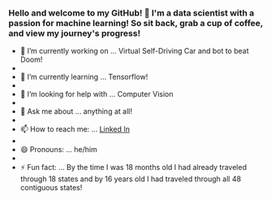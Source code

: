 ### Hello and welcome to my GitHub! 👋 I'm a data scientist with a passion for machine learning! So sit back, grab a cup of coffee, and view my journey's progress!




- 🔭 I’m currently working on ... Virtual Self-Driving Car and bot to beat Doom!
- 
- 🌱 I’m currently learning ... Tensorflow!
- 
- 🤔 I’m looking for help with ... Computer Vision
- 
- 💬 Ask me about ... anything at all!
- 
- 📫 How to reach me: ... [Linked In](https://www.linkedin.com/in/andrew-haney1/)
- 
- 😄 Pronouns: ... he/him
- 
- ⚡ Fun fact: ... By the time I was 18 months old I had already traveled through 18 states and by 16 years old I had traveled through all 48 contiguous states!
